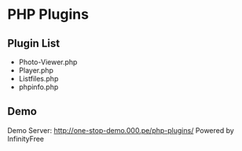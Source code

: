# PHP Plugins
## Plugin List
- Photo-Viewer.php
- Player.php
- Listfiles.php
- phpinfo.php
## Demo 
Demo Server: http://one-stop-demo.000.pe/php-plugins/ 
Powered by InfinityFree
